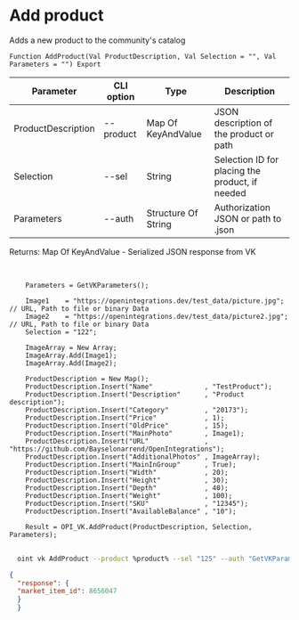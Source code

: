 ﻿---
sidebar_position: 4
---

# Add product
 Adds a new product to the community's catalog



`Function AddProduct(Val ProductDescription, Val Selection = "", Val Parameters = "") Export`

  | Parameter | CLI option | Type | Description |
  |-|-|-|-|
  | ProductDescription | --product | Map Of KeyAndValue | JSON description of the product or path |
  | Selection | --sel | String | Selection ID for placing the product, if needed |
  | Parameters | --auth | Structure Of String | Authorization JSON or path to .json |

  
  Returns:  Map Of KeyAndValue - Serialized JSON response from VK

<br/>




```bsl title="Code example"
    Parameters = GetVKParameters();

    Image1    = "https://openintegrations.dev/test_data/picture.jpg"; // URL, Path to file or binary Data
    Image2    = "https://openintegrations.dev/test_data/picture2.jpg"; // URL, Path to file or binary Data
    Selection = "122";

    ImageArray = New Array;
    ImageArray.Add(Image1);
    ImageArray.Add(Image2);

    ProductDescription = New Map();
    ProductDescription.Insert("Name"             , "TestProduct");
    ProductDescription.Insert("Description"      , "Product description");
    ProductDescription.Insert("Category"         , "20173");
    ProductDescription.Insert("Price"            , 1);
    ProductDescription.Insert("OldPrice"         , 15);
    ProductDescription.Insert("MainPhoto"        , Image1);
    ProductDescription.Insert("URL"              , "https://github.com/Bayselonarrend/OpenIntegrations");
    ProductDescription.Insert("AdditionalPhotos" , ImageArray);
    ProductDescription.Insert("MainInGroup"      , True);
    ProductDescription.Insert("Width"            , 20);
    ProductDescription.Insert("Height"           , 30);
    ProductDescription.Insert("Depth"            , 40);
    ProductDescription.Insert("Weight"           , 100);
    ProductDescription.Insert("SKU"              , "12345");
    ProductDescription.Insert("AvailableBalance" , "10");

    Result = OPI_VK.AddProduct(ProductDescription, Selection, Parameters);
```



```sh title="CLI command example"
    
  oint vk AddProduct --product %product% --sel "125" --auth "GetVKParameters()"

```

```json title="Result"
{
  "response": {
  "market_item_id": 8656047
  }
  }
```
